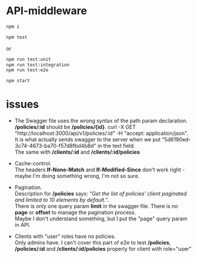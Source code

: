 # API-middleware
```sh
npm i
```
```sh
npm test
```
or
```sh
npm run test:unit
npm run test:integration
npm run test:e2e
```
```sh
npm start
```

# issues
- The Swagger file uses the wrong syntax of the path param declaration.  
**/policies/:id** should be **/policies/{id}**. 
curl -X GET "http://localhost:3000/api/v1/policies/:id" -H "accept: application/json". 
It is what actually sends swagger to the server when we put "5d6190ed-3c74-4673-ba70-f57d8fbd4b8d" in the text field.  
The same with **/clients/:id** and **/clients/:id/policies**

- Cache-control.  
The headers **If-None-Match** and **If-Modified-Since** don't work right - maybe I'm doing something wrong, I'm not so sure.

- Pagination.  
Description for **/policies** says: _"Get the list of policies' client paginated and limited to 10 elements by default."_.  
There is only one query param **limit** in the swagger file. There is no **page** or **offset** to manage the pagination process.  
Maybe I don't understand something, but I put the "page" query param in API.

- Clients with "user" roles have no policies.  
Only admins have. I can't cover this part of e2e to test **/policies**, **/policies/:id** and **/clients/:id/policies** properly for client with role="user"
